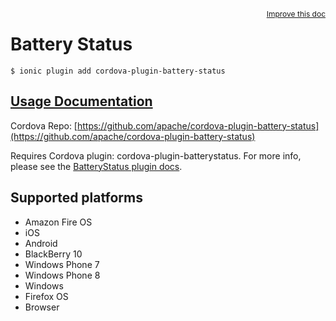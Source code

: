 
<a style="float:right;font-size:12px;" href="http://github.com/driftyco/ionic-native/edit/master/src/@ionic-native/plugins/batterystatus/index.ts#L15">
  Improve this doc
</a>

# Battery Status
<!-- end header block -->

```
$ ionic plugin add cordova-plugin-battery-status
```

## [Usage Documentation](https://ionicframework.com/docs/v2/native/batterystatus/)

Cordova Repo: [https://github.com/apache/cordova-plugin-battery-status](https://github.com/apache/cordova-plugin-battery-status)

<!-- description -->
Requires Cordova plugin: cordova-plugin-batterystatus. For more info, please see the [BatteryStatus plugin docs](https://github.com/apache/cordova-plugin-battery-status).

<!-- @platforms tag -->
## Supported platforms

- Amazon Fire OS
- iOS
- Android
- BlackBerry 10
- Windows Phone 7
- Windows Phone 8
- Windows
- Firefox OS
- Browser

<!-- @platforms tag end -->
<!-- end for prop in method.decorators[0].argumentInfo -->
<!-- end content block -->
<!-- end body block -->
